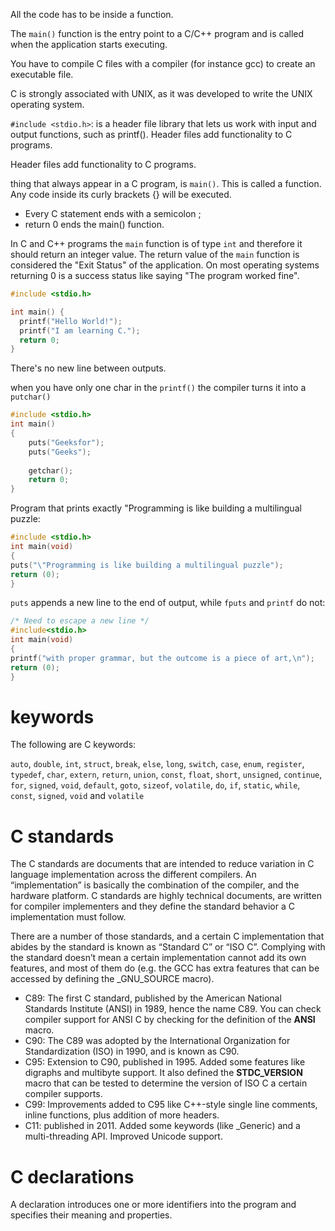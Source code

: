 All the code has to be inside a function.

The `main()` function is the entry point to a C/C++ program and is called when the application starts executing. 

You have to compile C files with a compiler (for instance gcc) to create an
executable file.

C is strongly associated with UNIX, as it was developed to write the UNIX operating system.

`#include <stdio.h>`: is a header file library that lets us work with input and output functions, such as printf(). Header files add functionality to C programs.

Header files add functionality to C programs.

thing that always appear in a C program, is `main()`. This is called a function. Any code inside its curly brackets {} will be executed.

- Every C statement ends with a semicolon ;
- return 0 ends the main() function.

In C and C++ programs the `main` function is of type `int` and therefore it should return an integer value. The return value of the `main` function is considered the "Exit Status" of the application. On most operating systems returning 0 is a success status like saying "The program worked fine".

```c
#include <stdio.h>

int main() {
  printf("Hello World!");
  printf("I am learning C.");
  return 0;
}
```
There's no new line between outputs.

when you have only one char in the `printf()` the compiler turns it into a `putchar()`

```c
#include <stdio.h>
int main()
{
    puts("Geeksfor");
    puts("Geeks");
 
    getchar();
    return 0;
}
```

Program that prints exactly "Programming is like building a multilingual puzzle:

```C
#include <stdio.h>
int main(void)
{
puts("\"Programming is like building a multilingual puzzle");
return (0);
}
```

`puts` appends a new line to the end of output, while `fputs` and `printf` do not:

```C
/* Need to escape a new line */
#include<stdio.h>
int main(void)
{
printf("with proper grammar, but the outcome is a piece of art,\n");
return (0);
}
```

# keywords

The following are C keywords:

`auto`, `double`, `int`, `struct`, `break`, `else`, `long`, `switch`, `case`, `enum`, `register`, `typedef`, `char`, `extern`, `return`, `union`, `const`, `float`, `short`, `unsigned`, `continue`, `for`, `signed`, `void`, `default`, `goto`, `sizeof`, `volatile`, `do`, `if`, `static`, `while`, `const`, `signed`, `void` and `volatile`

# C standards

The C standards are documents that are intended to reduce variation in C language implementation across the different compilers. An “implementation” is basically the combination of the compiler, and the hardware platform. C standards are highly technical documents, are written for compiler implementers and they define the standard behavior a C implementation must follow.

There are a number of those standards, and a certain C implementation that abides by the standard is known as “Standard C” or “ISO C”. Complying with the standard doesn’t mean a certain implementation cannot add its own features, and most of them do (e.g. the GCC has extra features that can be accessed by defining the \_GNU\_SOURCE macro).

- C89: The first C standard, published by the American National Standards Institute (ANSI) in 1989, hence the name C89. You can check compiler support for ANSI C by checking for the definition of the __ANSI__ macro.
- C90: The C89 was adopted by the International Organization for Standardization (ISO) in 1990, and is known as C90.
- C95: Extension to C90, published in 1995. Added some features like digraphs and multibyte support. It also defined the __STDC_VERSION__ macro that can be tested to determine the version of ISO C a certain compiler supports.
- C99: Improvements added to C95 like C++-style single line comments, inline functions, plus addition of more headers.
- C11: published in 2011. Added some keywords (like _Generic) and a multi-threading API. Improved Unicode support.

# C declarations

A declaration introduces one or more identifiers into the program and specifies their meaning and properties.
